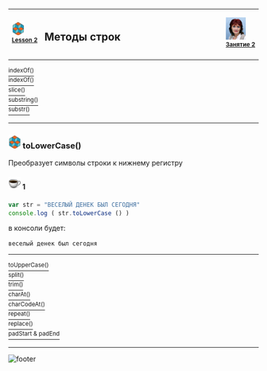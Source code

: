 [footer]: https://github.com/garevna/js-course/raw/master/images/a-level-ico.png?raw=true
[me]: https://raw.githubusercontent.com/garevna/a-level-js-lessons/master/ico/myPhoto-40.png "Ⓒ Irina Fylyppova ( garevna ) 2019"

[ico20]: https://raw.githubusercontent.com/garevna/a-level-js-lessons/master/ico/a-level-20.png
[ico25]: https://raw.githubusercontent.com/garevna/a-level-js-lessons/master/ico/a-level-25.png

[cap-20]: https://raw.githubusercontent.com/garevna/a-level-js-lessons/master/ico/coffee-20.png
[cap-25]: https://raw.githubusercontent.com/garevna/a-level-js-lessons/master/ico/coffee-25.png

[warn-25]: https://raw.githubusercontent.com/garevna/a-level-js-lessons/master/ico/warning-25.png

[link-20]: https://raw.githubusercontent.com/garevna/a-level-js-lessons/master/ico/link-20.png



<table><tr><td width="50">

![ico25] <br/><sup>[**Lesson&nbsp;2**](../lessons/lesson-02.md)</sup>
  </td>
  <td width="800"><h2>Методы строк</h2></td>
  <td>

  ![me] <br/><sup>[**Занятие&nbsp;2**](../lessons/lesson-02.md)</sup></td>
</tr></table>


[<sup>indexOf()</sup>](Strings-methods-indexOf.md)<br/>
[<sup>indexOf()</sup>](Strings-methods-indexOf.md)<br/>
[<sup>slice()</sup>](Strings-methods-slice.md)<br/>
[<sup>substring()</sup>](Strings-methods-substring.md)<br/>
[<sup>substr()</sup>](Strings-methods-substr.md)

___________________________________________________________________

### ![ico25] toLowerCase()

Преобразует символы строки к нижнему регистру

#### ![cap-25] 1

```javascript
var str = "ВЕСЕЛЫЙ ДЕНЕК БЫЛ СЕГОДНЯ"
console.log ( str.toLowerCase () )
```

в консоли будет:

```
веселый денек был сегодня
```

___________________________________________________________________

[<sup>toUpperCase()</sup>](Strings-methods-toUpperCase.md)<br/>
[<sup>split()</sup>](Strings-methods-split.md)<br/>
[<sup>trim()</sup>](Strings-methods-trim.md)<br/>
[<sup>charAt()</sup>](Strings-methods-charAt.md)<br/>
[<sup>charCodeAt()</sup>](Strings-methods-charCodeAt.md)<br/>
[<sup>repeat()</sup>](Strings-methods-repeat.md)<br/>
[<sup>replace()</sup>](Strings-methods-replace.md)<br/>
[<sup>padStart & padEnd</sup>](Strings-methods-padStart-padEnd.md)

___________________________________________________________________

![footer]
